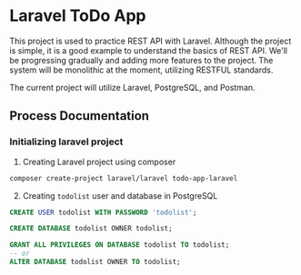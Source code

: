 # Laravel ToDo App

This project is used to practice REST API with Laravel.
Although the project is simple, it is a good example to understand the basics of REST API.
We'll be progressing gradually and adding more features to the project.
The system will be monolithic at the moment, utilizing RESTFUL standards.

The current project will utilize Laravel, PostgreSQL, and Postman.

## Process Documentation

### Initializing laravel project

1. Creating Laravel project using composer
```bash
composer create-project laravel/laravel todo-app-laravel
```

2. Creating `todolist` user and database in PostgreSQL
```sql
CREATE USER todolist WITH PASSWORD 'todolist';

CREATE DATABASE todolist OWNER todolist;

GRANT ALL PRIVILEGES ON DATABASE todolist TO todolist;
-- or
ALTER DATABASE todolist OWNER TO todolist;
```

